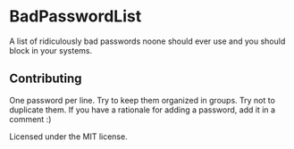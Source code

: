 # BadPasswordList

A list of ridiculously bad passwords noone should ever use and you should block in your systems.

## Contributing

One password per line. Try to keep them organized in groups. Try not to duplicate them. If you have a rationale for adding a password, add it in a comment :)

Licensed under the MIT license. 
